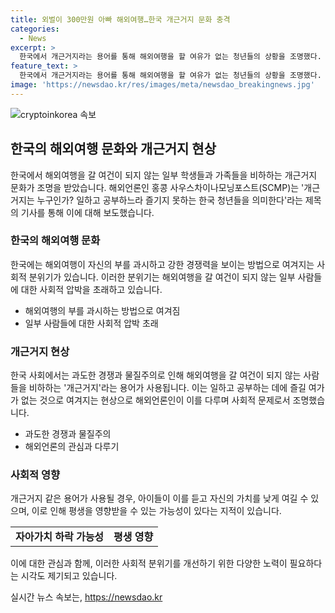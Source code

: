 ```yaml
---
title: 외벌이 300만원 아빠 해외여행…한국 개근거지 문화 충격
categories:
  - News
excerpt: >
  한국에서 개근거지라는 용어를 통해 해외여행을 할 여유가 없는 청년들의 상황을 조명했다. 이를 통해 돈과 시간 부족으로 여행을 못 가는 사람들을 비하하는 사회적 압박과 관련, 아동들이 이러한 말을 듣는 것이 평생에 걸쳐 영향을 끼칠 수 있다는 점을 강조했다. 외국여행을 통한 경쟁이 강조되는데, 이는 한국 사회의 물질주의와 치열한 경쟁으로 이어진다는 분석을 전했다.
feature_text: >
  한국에서 개근거지라는 용어를 통해 해외여행을 할 여유가 없는 청년들의 상황을 조명했다. 이를 통해 돈과 시간 부족으로 여행을 못 가는 사람들을 비하하는 사회적 압박과 관련, 아동들이 이러한 말을 듣는 것이 평생에 걸쳐 영향을 끼칠 수 있다는 점을 강조했다. 외국여행을 통한 경쟁이 강조되는데, 이는 한국 사회의 물질주의와 치열한 경쟁으로 이어진다는 분석을 전했다.
image: 'https://newsdao.kr/res/images/meta/newsdao_breakingnews.jpg'
---
```


<p><img src="https://newsdao.kr/res/images/meta/newsdao_breakingnews.jpg" alt="cryptoinkorea 속보" /></p>

<h2 data-ke-size="size26">한국의 해외여행 문화와 개근거지 현상</h2>

<p data-ke-size="size16">한국에서 해외여행을 갈 여건이 되지 않는 일부 학생들과 가족들을 비하하는 개근거지 문화가 조명을 받았습니다. 해외언론인 홍콩 사우스차이나모닝포스트(SCMP)는 '개근 거지는 누구인가? 일하고 공부하느라 즐기지 못하는 한국 청년들을 의미한다'라는 제목의 기사를 통해 이에 대해 보도했습니다.</p>

<h3>한국의 해외여행 문화</h3>

<p data-ke-size="size16">한국에는 해외여행이 자신의 부를 과시하고 강한 경쟁력을 보이는 방법으로 여겨지는 사회적 분위기가 있습니다. 이러한 분위기는 해외여행을 갈 여건이 되지 않는 일부 사람들에 대한 사회적 압박을 초래하고 있습니다.</p>

<ul>
  <li>해외여행의 부를 과시하는 방법으로 여겨짐</li>
  <li>일부 사람들에 대한 사회적 압박 초래</li>
</ul>

<h3>개근거지 현상</h3>

<p data-ke-size="size16">한국 사회에서는 과도한 경쟁과 물질주의로 인해 해외여행을 갈 여건이 되지 않는 사람들을 비하하는 '개근거지'라는 용어가 사용됩니다. 이는 일하고 공부하는 데에 즐길 여가가 없는 것으로 여겨지는 현상으로 해외언론인이 이를 다루며 사회적 문제로서 조명했습니다.</p>

<ul>
  <li>과도한 경쟁과 물질주의</li>
  <li>해외언론의 관심과 다루기</li>
</ul>

<h3>사회적 영향</h3>

<p data-ke-size="size16">개근거지 같은 용어가 사용될 경우, 아이들이 이를 듣고 자신의 가치를 낮게 여길 수 있으며, 이로 인해 평생을 영향받을 수 있는 가능성이 있다는 지적이 있습니다.</p>

<table>
  <tr>
    <td style="text-align: center; height: 17px;"><b>자아가치 하락 가능성</b></td>
    <td style="text-align: center; height: 17px;"><b>평생 영향</b></td>
  </tr>
</table>

<p data-ke-size="size16">이에 대한 관심과 함께, 이러한 사회적 분위기를 개선하기 위한 다양한 노력이 필요하다는 시각도 제기되고 있습니다.</p>
실시간 뉴스 속보는, <a href="https://newsdao.kr" rel="dofollow">https://newsdao.kr</a>


